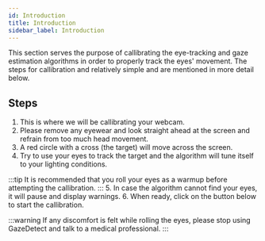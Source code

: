 ```yaml
---
id: Introduction
title: Introduction
sidebar_label: Introduction
---
```


This section serves the purpose of callibrating the eye-tracking and gaze estimation algorithms in order to properly track the eyes' movement. 
The steps for callibration and relatively simple and are mentioned in more detail below.

## Steps

1. This is where we will be callibrating your webcam.
2. Please remove any eyewear and look straight ahead at the screen and refrain from too much head movement.
3. A red circle with a cross (the target) will move across the screen.
4. Try to use your eyes to track the target and the algorithm will tune itself to your lighting conditions.

:::tip
It is recommended that you roll your eyes as a warmup before attempting the callibration.
:::
5. In case the algorithm cannot find your eyes, it will pause and display warnings.
6. When ready, click on the button below to start the callibration.

:::warning
If any discomfort is felt while rolling the eyes, please stop using GazeDetect and talk to a medical professional.
:::
